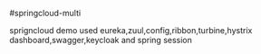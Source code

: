 #springcloud-multi

sprigncloud demo used eureka,zuul,config,ribbon,turbine,hystrix dashboard,swagger,keycloak and spring session